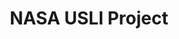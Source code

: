 ---
title: "NASA USLI Project"
excerpt: "Design a rocket that launches a drone to collect a ice simulate sample"
header:
  image: /assets/img/nasa_usli_2020_full_team_sm.png
  teaser: /assets/img/nasa_usli_2020_full_team_sm.png
---